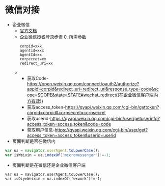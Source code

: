 # 微信对接
+ 企业微信
  + [官方文档](https://work.weixin.qq.com/api/doc#90000/90135/91023)
  + 企业微信授权登录步骤
    0. 所需参数
    ```
    corpid=xxx
    agentid=xxx
    AgentId=xx
    corpecret=xx
    redirect_uri=xx
    ```
  +
    + 获取Code-https://open.weixin.qq.com/connect/oauth2/authorize?appid=corpid&redirect_uri=redirect_uri&response_type=code&scope=SCOPE&state=STATE#wechat_redirect((在企业微信客户端内方有效))
    + 获取access_token-https://qyapi.weixin.qq.com/cgi-bin/gettoken?corpid=corpid&corpsecret=corpsecret
    + 获取userid-https://qyapi.weixin.qq.com/cgi-bin/user/getuserinfo?access_token=access_token&code=code
    + 获取用户信息-https://qyapi.weixin.qq.com/cgi-bin/user/get?access_token=access_token&userid=userid
+ 页面判断是否在微信内
```js
var ua = navigator.userAgent.toLowerCase();
var isWeixin = ua.indexOf('micromessenger')!=-1;
```
+ 页面判断是在微信还是企业微信客户端
```
var ua = navigator.userAgent.toLowerCase();
var isQiyeWeixin = ua.indexOf('wxwork')!=-1;
```
